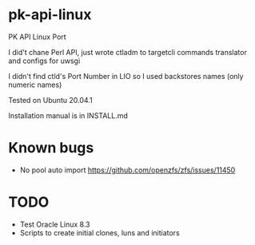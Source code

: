 # pk-api-linux
PK API Linux Port

I did't chane Perl API, just wrote ctladm to targetcli commands translator and configs for uwsgi

I didn't find ctld's Port Number in LIO so I used backstores names (only numeric names)

Tested on Ubuntu 20.04.1

Installation manual is in INSTALL.md

# Known bugs

- No pool auto import
https://github.com/openzfs/zfs/issues/11450
    
# TODO

- Test Oracle Linux 8.3
- Scripts to create initial clones, luns and initiators
